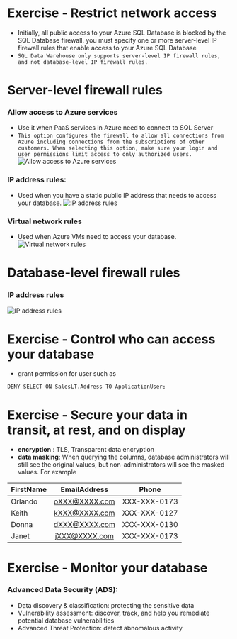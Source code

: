 # Exercise - Restrict network access
- Initially, all public access to your Azure SQL Database is blocked by the SQL Database firewall. you must specify one or more server-level IP firewall rules that enable access to your Azure SQL Database
- `SQL Data Warehouse only supports server-level IP firewall rules, and not database-level IP firewall rules.`

# Server-level firewall rules
### Allow access to Azure services
- Use it when PaaS services in Azure need to connect to SQL Server
- `This option configures the firewall to allow all connections from Azure including connections from the subscriptions of other customers. When selecting this option, make sure your login and user permissions limit access to only authorized users.` 
![Allow access to Azure services](https://docs.microsoft.com/en-us/learn/modules/secure-your-azure-sql-database/media/2-allow-azure-services.png)

### IP address rules: 
- Used when you have a static public IP address that needs to access your database. 
![IP address rules](https://docs.microsoft.com/en-us/learn/modules/secure-your-azure-sql-database/media/2-server-ip-rule-1.png)

### Virtual network rules
- Used when Azure VMs need to access your database. 
![Virtual network rules](https://docs.microsoft.com/en-us/learn/modules/secure-your-azure-sql-database/media/2-vnet-rule.png)

# Database-level firewall rules
### IP address rules
![IP address rules](https://docs.microsoft.com/en-us/learn/modules/secure-your-azure-sql-database/media/2-db-ip-rule-1.png)

# Exercise - Control who can access your database
- grant permission for user such as
```
DENY SELECT ON SalesLT.Address TO ApplicationUser;
```

# Exercise - Secure your data in transit, at rest, and on display
- **encryption** : TLS, Transparent data encryption
- **data masking**: When querying the columns, database administrators will still see the original values, but non-administrators will see the masked values. For example

| FirstName     | EmailAddress  | Phone  |
| :------------- |:-------------:| :-----:|
| Orlando   | oXXX@XXXX.com | XXX-XXX-0173 |
| Keith     | kXXX@XXXX.com | XXX-XXX-0127 |
| Donna     | dXXX@XXXX.com | XXX-XXX-0130 |
| Janet     | jXXX@XXXX.com | XXX-XXX-0173 |

# Exercise - Monitor your database
### Advanced Data Security (ADS): 
- Data discovery & classification: protecting the sensitive data 
- Vulnerability assessment: discover, track, and help you remediate potential database vulnerabilities
- Advanced Threat Protection: detect abnomalous activity
